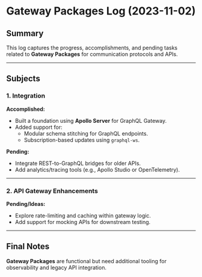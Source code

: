 # Gateway Packages Log (2023-11-02)

## Summary

This log captures the progress, accomplishments, and pending tasks related to **Gateway Packages** for communication
protocols and APIs.

---

## Subjects

### 1. Integration

**Accomplished:**

- Built a foundation using **Apollo Server** for GraphQL Gateway.
- Added support for:
    - Modular schema stitching for GraphQL endpoints.
    - Subscription-based updates using `graphql-ws`.

**Pending:**

- Integrate REST-to-GraphQL bridges for older APIs.
- Add analytics/tracing tools (e.g., Apollo Studio or OpenTelemetry).

---

### 2. API Gateway Enhancements

**Pending/Ideas:**

- Explore rate-limiting and caching within gateway logic.
- Add support for mocking APIs for downstream testing.

---

## Final Notes

**Gateway Packages** are functional but need additional tooling for observability and legacy API integration.